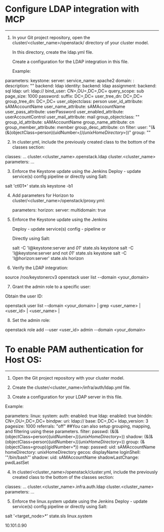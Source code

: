 # Configure LDAP integration with MCP
--------------------------------------
1. In your Git project repository, open the cluster/<cluster_name>/openstack/ directory of your cluster model.

    In this directory, create the ldap.yml file.

    Create a configuration for the LDAP integration in this file.

    Example:

parameters:
  keystone:
    server:
    service_name: apache2
    domain:
        <DOMAIN NAME>:
        description: ""
        backend: ldap
        identity:
            backend: ldap
        assignment:
            backend: sql
        ldap:
            url: ldap://<LDAP ADDRESS>
            bind_user: CN=<UserName>,OU=<OU-name>,DC=<DomainName>,DC=<DomainExtension>
            query_scope: sub
            page_size: 1000
            password: <LDAP PASSWORD>
            suffix: DC=<DomainName>,DC=<DomainExtension>
            user_tree_dn: DC=<DomainName>,DC=<DomainExtension>
            group_tree_dn: DC=<DomainName>,DC=<DomainExtension>
            user_objectclass: person
            user_id_attribute: sAMAccountName
            user_name_attribute: sAMAccountName
            user_pass_attribute: userPassword
            user_enabled_attribute: userAccountControl
            user_mail_attribute: mail
            group_objectclass: ""
            group_id_attribute: sAMAccountName
            group_name_attribute: cn
            group_member_attribute: member
            group_desc_attribute: cn
            filter:
            user: "(&(&(objectClass=person)(uidNumber=*))(unixHomeDirectory=*))"
            group: ""

2. In cluster.yml, include the previously created class to the bottom of the classes section:

classes:
  ...
  cluster.<cluster_name>.openstack.ldap
  cluster.<cluster_name>
parameters:
  ...

3. Enforce the Keystone update using the Jenkins Deploy - update service(s) config pipeline or directly using Salt:

  salt 'ctl01*' state.sls keystone -b1 

4. Add parameters for Horizon to
      cluster/<cluster_name>/openstack/proxy.yml:

    parameters:
      horizon:
        server:
          multidomain: true

5. Enforce the Keystone update using the Jenkins

      Deploy - update service(s) config - pipeline or

   Directly using Salt:

      salt -C 'I@keystone:server and *01*' state.sls keystone
      salt -C 'I@keystone:server and not *01*' state.sls keystone
      salt -C 'I@horizon:server' state.sls horizon


6. Verify the LDAP integration:

  source /roo/keystonercv3
  openstack user list --domain <your_domain>

7. Grant the admin role to a specific user:

  Obtain the user ID:

  openstack user list --domain <your_domain> | grep <user_name>
| <user_id> | <user_name>  |

8. Set the admin role:

  openstack role add --user <user_id> admin --domain <your_domain>


#  To enable PAM authentication for Host OS:
--------------------------------------------------

1. Open the Git project repository with your cluster model.

2. Create the cluster/<cluster_name>/infra/auth/ldap.yml file.

3. Create a configuration for your LDAP server in this file.

Example:

parameters:
  linux:
    system:
      auth:
        enabled: true
        ldap:
          enabled: true
          binddn: CN=<UserName>,OU=<OU-name>,DC=<DomainName>,DC=<DomainExtension>
          bindpw: <Password>
          uri: ldap://<LDAP URL>
          base: DC=<DomainName>,DC=<DomainExtension>
          ldap_version: 3
          pagesize: 1000
          referrals: "off"
          ##You can also setup grouping, mapping, and filtering using these parameters.
          filter:
            passwd: (&(&(objectClass=person)(uidNumber=*))(unixHomeDirectory=*))
            shadow: (&(&(objectClass=person)(uidNumber=*))(unixHomeDirectory=*))
            group:  (&(objectClass=group)(gidNumber=*))
          map:
            passwd:
              uid: sAMAccountName
              homeDirectory: unixHomeDirectory
              gecos: displayName
              loginShell: '"/bin/bash"'
            shadow:
              uid: sAMAccountName
              shadowLastChange: pwdLastSet

4. In cluster/<cluster_name>/openstack/cluster.yml, include the previously created class to the bottom of the classes section:

classes:
  ...
  cluster.<cluster_name>.infra.auth.ldap
  cluster.<cluster_name>
parameters:
  ...

5. Enforce the linux.system update using the Jenkins Deploy - update service(s) config pipeline or directly using Salt:

  salt '<target_node>*' state.sls linux.system



  10.101.0.90
